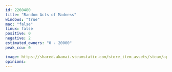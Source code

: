 ```yaml
---
id: 2260480
title: "Random Acts of Madness"
windows: "true"
mac: "false"
linux: false
positive: 0
negative: 2
estimated_owners: "0 - 20000"
peak_ccu: 0

image: https://shared.akamai.steamstatic.com/store_item_assets/steam/apps/2260480/header.jpg?t=1721661403
opinions:
---
```

